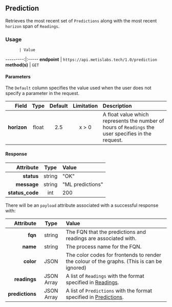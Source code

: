 ## Prediction
Retrieves the most recent set of `Predictions` along with the most recent `horizon` span of `Readings`.

### Usage

          | Value
---------:|:-----
__endpoint__ | `https://api.metislabs.tech/1.0/prediction`
__method(s)__ | `GET`

#### Parameters

The `Default` column specifies the value used when the user does not specify a parameter in the request.

Field | Type | Default | Limitation | Description
-----:|:----:|:---------:|:----------:|:-----------
__horizon__ | float | 2.5 | x > 0 | A float value which represents the number of hours of `Readings` the user specifies in the request.

#### Response

 Attribute | Type | Value
---------:|:----:|:-----
__status__ | string | "OK"
__message__ | string | "ML predictions"
__status_code__ | int | 200

There will be an `payload` attribute associated with a successful response with:

 Attribute | Type | Value
---------:|:----:|:-----
__fqn__ | string | The FQN that the predictions and readings are associated with.
__name__ | string | The process name for the FQN.
__color__ | JSON | The color codes for frontends to render the colour of the graphs. (This is can be ignored)
__readings__ | JSON Array | A list of `Readings` with the format specified in [Readings](#readings).
__predictions__ | JSON Array | A list of `Predictions` with the format specified in [Predictions](#predictions).